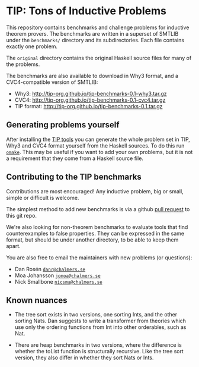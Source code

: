 # TIP: Tons of Inductive Problems

This repository contains benchmarks and challenge problems for inductive
theorem provers. The benchmarks are written in a superset of SMTLIB
under the `benchmarks/` directory and its subdirectories.  Each file
contains exactly one problem.

The `original` directory contains the original Haskell source
files for many of the problems.

The benchmarks are also available to download in Why3 format, and a
CVC4-compatible version of SMTLIB:

* Why3: http://tip-org.github.io/tip-benchmarks-0.1-why3.tar.gz
* CVC4: http://tip-org.github.io/tip-benchmarks-0.1-cvc4.tar.gz
* TIP format: http://tip-org.github.io/tip-benchmarks-0.1.tar.gz

## Generating problems yourself

After installing the
[TIP tools](http://github.com/tip-org/tools) you can generate the
whole problem set in TIP, Why3 and CVC4 format yourself from the
Haskell sources. To do this run [`omake`](http://omake.metaprl.org/index.html).
This may be useful if you want to add your own problems,
but it is not a requirement that they come from a Haskell source file.

## Contributing to the TIP benchmarks

Contributions are most encouraged! Any inductive problem,
big or small, simple or difficult is welcome.

The simplest method to add new benchmarks is via a github
[pull request](https://help.github.com/articles/using-pull-requests/)
to this git repo.

We're also looking for non-theorem benchmarks to evaluate
tools that find counterexamples to false properties.
They can be expressed in the same format, but should be
under another directory, to be able to keep them apart.

You are also free to email the maintainers with new problems (or questions):

* Dan Rosén [`danr@chalmers.se`](mailto:danr@chalmers.se)
* Moa Johansson [`jomoa@chalmers.se`](mailto:jomoa@chalmers.se)
* Nick Smallbone [`nicsma@chalmers.se`](mailto:nicsma@chalmers.se)

## Known nuances

* The tree sort exists in two versions, one sorting Ints, and the other sorting Nats.
  Dan suggests to write a transformer from theories which use only the ordering
  functions from Int into other orderables, such as Nat.

* There are heap benchmarks in two versions, where the difference is whether
  the toList function is structurally recursive. Like the tree sort version,
  they also differ in whether they sort Nats or Ints.

